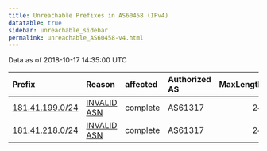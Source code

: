 ```yaml
---
title: Unreachable Prefixes in AS60458 (IPv4)
datatable: true
sidebar: unreachable_sidebar
permalink: unreachable_AS60458-v4.html
---
```


Data as of 2018-10-17 14:35:00 UTC


<div class="datatable-begin"></div>

| Prefix                                                   | Reason                                                                                                 | affected   | Authorized AS   |   MaxLength | Anchor                                         |   unreachable /24s |
|:---------------------------------------------------------|:-------------------------------------------------------------------------------------------------------|:-----------|:----------------|------------:|:-----------------------------------------------|-------------------:|
| [181.41.199.0/24](https://stat.ripe.net/181.41.199.0/24) | [INVALID ASN](https://rpki-validator.ripe.net/announcement-preview?asn=AS60458&prefix=181.41.199.0/24) | complete   | AS61317         |          24 | [LACNIC](unreachable_LACNIC_RPKI_Root-v4.html) |                  1 |
| [181.41.218.0/24](https://stat.ripe.net/181.41.218.0/24) | [INVALID ASN](https://rpki-validator.ripe.net/announcement-preview?asn=AS60458&prefix=181.41.218.0/24) | complete   | AS61317         |          24 | [LACNIC](unreachable_LACNIC_RPKI_Root-v4.html) |                  1 |

<div class="datatable-end"></div>